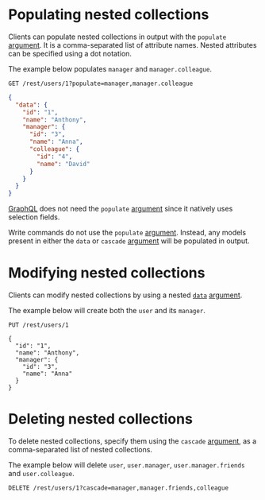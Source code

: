 # Populating nested collections

Clients can populate nested collections in output with the `populate`
[argument](../rpc/README.md#rpc). It is a comma-separated list of attribute
names. Nested attributes can be specified using a dot notation.

The example below populates `manager` and `manager.colleague`.

```HTTP
GET /rest/users/1?populate=manager,manager.colleague
```

```json
{
  "data": {
    "id": "1",
    "name": "Anthony",
    "manager": {
      "id": "3",
      "name": "Anna",
      "colleague": {
        "id": "4",
        "name": "David"
      }
    }
  }
}
```

[GraphQL](../rpc/graphql.md#selection-population-and-renaming) does not need the
`populate` [argument](../rpc/README.md#rpc) since it natively uses selection
fields.

Write commands do not use the `populate` [argument](../rpc/README.md#rpc).
Instead, any models present in either the `data` or `cascade`
[argument](../rpc/README.md#rpc) will be populated in output.

# Modifying nested collections

Clients can modify nested collections by using a nested [`data`](crud.md)
[argument](../rpc/README.md#rpc).

The example below will create both the `user` and its `manager`.

```HTTP
PUT /rest/users/1

{
  "id": "1",
  "name": "Anthony",
  "manager": {
    "id": "3",
    "name": "Anna"
  }
}
```

# Deleting nested collections

To delete nested collections, specify them using the `cascade`
[argument](../rpc/README.md#rpc), as a comma-separated list of nested
collections.

The example below will delete `user`, `user.manager`, `user.manager.friends` and
`user.colleague`.

```HTTP
DELETE /rest/users/1?cascade=manager,manager.friends,colleague
```
